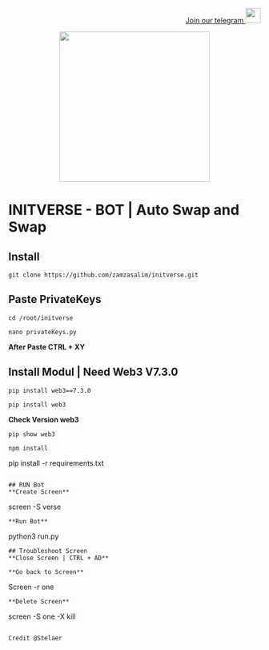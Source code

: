 <p style="font-size:14px" align="right">
<a href="https://t.me/airdropasc" target="_blank">Join our telegram <img src="https://user-images.githubusercontent.com/50621007/183283867-56b4d69f-bc6e-4939-b00a-72aa019d1aea.png" width="30"/></a>
</p>

<p align="center">
  <img height="300" height="auto" src="https://user-images.githubusercontent.com/109174478/209359981-dc19b4bf-854d-4a2a-b803-2547a7fa43f2.jpg">
</p>

# INITVERSE - BOT | Auto Swap and Swap

## Install 
```
git clone https://github.com/zamzasalim/initverse.git
```

## Paste PrivateKeys
```
cd /root/initverse
```
```
nano privateKeys.py
```
**After Paste CTRL + XY**

## Install Modul | Need Web3 V7.3.0
```
pip install web3==7.3.0
```
```
pip install web3
```
**Check Version web3**
```
pip show web3
```
```
npm install
```
pip install -r requirements.txt
```

## RUN Bot
**Create Screen**
```
screen -S verse
```
**Run Bot**
```
python3 run.py
```
## Troubleshoot Screen 
**Close Screen | CTRL + AD**

**Go back to Screen**
```
Screen -r one
```
**Delete Screen**
```
screen -S one -X kill
```

Credit @Stelaer
